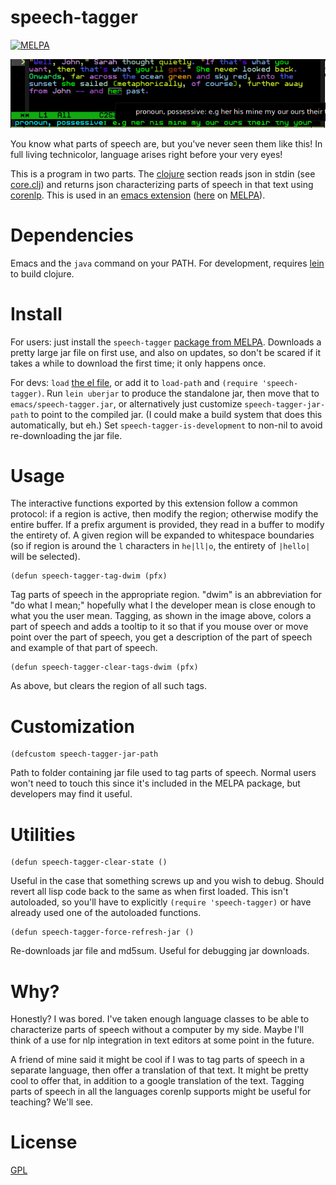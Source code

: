 speech-tagger
=============

[![MELPA](http://melpa.org/packages/speech-tagger-badge.svg)](http://melpa.org/#/speech-tagger)

![img](docs/usage.png "Example usage showing tooltip and minibuffer messaging.")

You know what parts of speech are, but you've never seen them like this! In full living technicolor, language arises right before your very eyes!

This is a program in two parts. The [clojure](clj/speech_tagger) section reads json in stdin (see [core.clj](clj/speech_tagger/core.clj)) and returns json characterizing parts of speech in that text using [corenlp](http://nlp.stanford.edu/software/corenlp.shtml). This is used in an [emacs extension](emacs/speech-tagger.el) ([here](https://melpa.org/#/speech-tagger) on [MELPA](https://melpa.org)).

# Dependencies

Emacs and the `java` command on your PATH. For development, requires [lein](http://leiningen.org/) to build clojure.

# Install

For users: just install the `speech-tagger` [package from MELPA](https://melpa.org/#/speech-tagger). Downloads a pretty large jar file on first use, and also on updates, so don't be scared if it takes a while to download the first time; it only happens once.

For devs: `load` [the el file](emacs/speech-tagger.el), or add it to `load-path` and `(require 'speech-tagger)`. Run `lein uberjar` to produce the standalone jar, then move that to `emacs/speech-tagger.jar`, or alternatively just customize `speech-tagger-jar-path` to point to the compiled jar. (I could make a build system that does this automatically, but eh.) Set `speech-tagger-is-development` to non-nil to avoid re-downloading the jar file.

# Usage

The interactive functions exported by this extension follow a common protocol: if a region is active, then modify the region; otherwise modify the entire buffer. If a prefix argument is provided, they read in a buffer to modify the entirety of. A given region will be expanded to whitespace boundaries (so if region is around the `l` characters in ` he|ll|o `, the entirety of `|hello|` will be selected).

```emacs-lisp
(defun speech-tagger-tag-dwim (pfx)
```
Tag parts of speech in the appropriate region. "dwim" is an abbreviation for "do what I mean;" hopefully what I the developer mean is close enough to what you the user mean. Tagging, as shown in the image above, colors a part of speech and adds a tooltip to it so that if you mouse over or move point over the part of speech, you get a description of the part of speech and example of that part of speech.

```emacs-lisp
(defun speech-tagger-clear-tags-dwim (pfx)
```
As above, but clears the region of all such tags.

# Customization

```emacs-lisp
(defcustom speech-tagger-jar-path
```
Path to folder containing jar file used to tag parts of speech. Normal users won't need to touch this since it's included in the MELPA package, but developers may find it useful.

# Utilities

```emacs-lisp
(defun speech-tagger-clear-state ()
```
Useful in the case that something screws up and you wish to debug. Should revert all lisp code back to the same as when first loaded. This isn't autoloaded, so you'll have to explicitly `(require 'speech-tagger)` or have already used one of the autoloaded functions.

```emacs-lisp
(defun speech-tagger-force-refresh-jar ()
```
Re-downloads jar file and md5sum. Useful for debugging jar downloads.

# Why?

Honestly? I was bored. I've taken enough language classes to be able to characterize parts of speech without a computer by my side. Maybe I'll think of a use for nlp integration in text editors at some point in the future.

A friend of mine said it might be cool if I was to tag parts of speech in a separate language, then offer a translation of that text. It might be pretty cool to offer that, in addition to a google translation of the text. Tagging parts of speech in all the languages corenlp supports might be useful for teaching? We'll see.

# License

[GPL](GPL.md)
